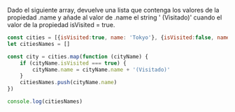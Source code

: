 Dado el siguiente array, devuelve una lista que contenga los valores de la propiedad .name y añade al valor de .name el string ' (Visitado)' cuando el valor de la propiedad isVisited = true.

```js
const cities = [{isVisited:true, name: 'Tokyo'}, {isVisited:false, name: 'Madagascar'},{isVisited:true, name: 'Amsterdam'}, {isVisited:false, name: 'Seul'}];
let citiesNames = []

const city = cities.map(function (cityName) {
    if (cityName.isVisited === true) {
        cityName.name = cityName.name + '(Visitado)'
    }
    citiesNames.push(cityName.name)
})

console.log(citiesNames)
```

